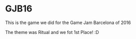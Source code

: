 # GJB16

This is the game we did for the Game Jam Barcelona of 2016

The theme was Ritual and we fot 1st Place! :D
